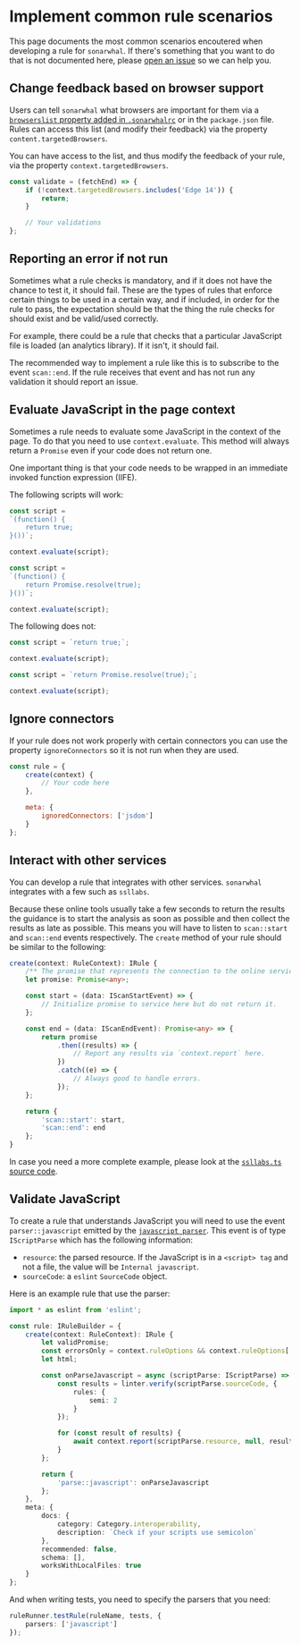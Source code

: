 # Implement common rule scenarios

This page documents the most common scenarios encoutered when developing a rule
for `sonarwhal`. If there's something that you want to do that is not
documented here, please [open an issue][new issue] so we can help you.

## Change feedback based on browser support

Users can tell `sonarwhal` what browsers are important for them via a
[`browserslist` property added in `.sonarwhalrc`][browserconfiguration] or in
the `package.json` file. Rules can access this list (and modify their feedback)
via the property `content.targetedBrowsers`.

You can have access to the list, and thus modify
the feedback of your rule, via the property `context.targetedBrowsers`.

<!-- eslint-disable no-unused-vars -->

```js
const validate = (fetchEnd) => {
    if (!context.targetedBrowsers.includes('Edge 14')) {
        return;
    }

    // Your validations
};
```

## Reporting an error if not run

Sometimes what a rule checks is mandatory, and if it does not have
the chance to test it, it should fail. These are the types of rules
that enforce certain things to be used in a certain way, and if
included, in order for the rule to pass, the expectation should be
that the thing the rule checks for should exist and be valid/used
correctly.

For example, there could be a rule that checks that a particular
JavaScript file is loaded (an analytics library). If it isn't, it
should fail.

The recommended way to implement a rule like this is to subscribe
to the event `scan::end`. If the rule receives that event and has
not run any validation it should report an issue.

## Evaluate JavaScript in the page context

Sometimes a rule needs to evaluate some JavaScript in the context of
the page. To do that you need to use `context.evaluate`. This method
will always return a `Promise` even if your code does not return one.

One important thing is that your code needs to be wrapped in an
immediate invoked function expression (IIFE).

The following scripts will work:

```js
const script =
`(function() {
    return true;
}())`;

context.evaluate(script);
```

```js
const script =
`(function() {
    return Promise.resolve(true);
}())`;

context.evaluate(script);
```

The following does not:

```js
const script = `return true;`;

context.evaluate(script);
```

```js
const script = `return Promise.resolve(true);`;

context.evaluate(script);
```

## Ignore connectors

If your rule does not work properly with certain connectors you can
use the property `ignoreConnectors` so it is not run when they are used.

<!-- eslint-disable no-unused-vars, object-curly-newline -->

```js
const rule = {
    create(context) {
        // Your code here
    },

    meta: {
        ignoredConnectors: ['jsdom']
    }
};
```

## Interact with other services

You can develop a rule that integrates with other services. `sonarwhal`
integrates with a few such as `ssllabs`.

Because these online tools usually take a few seconds to return the
results the guidance is to start the analysis as soon as possible
and then collect the results as late as possible. This means you
will have to listen to `scan::start` and `scan::end` events respectively.
The `create` method of your rule should be similar to the following:

```ts
create(context: RuleContext): IRule {
    /** The promise that represents the connection to the online service. */
    let promise: Promise<any>;

    const start = (data: IScanStartEvent) => {
        // Initialize promise to service here but do not return it.
    };

    const end = (data: IScanEndEvent): Promise<any> => {
        return promise
            .then((results) => {
                // Report any results via `context.report` here.
            })
            .catch((e) => {
                // Always good to handle errors.
            });
    };

    return {
        'scan::start': start,
        'scan::end': end
    };
}
```

In case you need a more complete example, please look at the
[`ssllabs.ts` source code][ssllabs code].

## Validate JavaScript

To create a rule that understands JavaScript you will need to use the
event `parser::javascript` emitted by the [`javascript parser`][parsers].
This event is of type `IScriptParse` which has the following information:

* `resource`: the parsed resource. If the JavaScript is in a `<script> tag`
  and not a file, the value will be `Internal javascript`.
* `sourceCode`: a `eslint` `SourceCode` object.

Here is an example rule that use the parser:

```ts
import * as eslint from 'eslint';

const rule: IRuleBuilder = {
    create(context: RuleContext): IRule {
        let validPromise;
        const errorsOnly = context.ruleOptions && context.ruleOptions['errors-only'] || false;
        let html;

        const onParseJavascript = async (scriptParse: IScriptParse) => {
            const results = linter.verify(scriptParse.sourceCode, {
                rules: {
                    semi: 2
                }
            });

            for (const result of results) {
                await context.report(scriptParse.resource, null, result.message);
            }
        };

        return {
            'parse::javascript': onParseJavascript
        };
    },
    meta: {
        docs: {
            category: Category.interoperability,
            description: `Check if your scripts use semicolon`
        },
        recommended: false,
        schema: [],
        worksWithLocalFiles: true
    }
};
```

And when writing tests, you need to specify the parsers that you need:

```ts
ruleRunner.testRule(ruleName, tests, {
    parsers: ['javascript']
});
```

<!-- Link labels: -->

[browserconfiguration]: ../../user-guide/index.md#browserconfiguration
[new issue]: https://github.com/sonarwhal/sonarwhal/issues/new
[parsers]: ../../user-guide/concepts/parser.md
[ssllabs code]: https://github.com/sonarwhal/sonarwhal/blob/master/packages/rule-ssllabs/src/rule.ts
